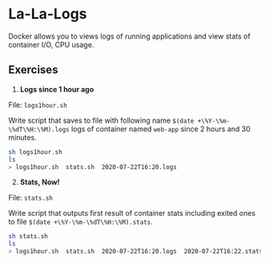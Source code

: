 # La-La-Logs

Docker allows you to views logs of running applications and view stats of container I/O, CPU usage.

## Exercises

1. **Logs since 1 hour ago**

File: `logs1hour.sh`

Write script that saves to file with following name `$(date +\%Y-\%m-\%dT\%H:\%M).logs` 
logs of container named `web-app` since 2 hours and 30 minutes. 

```bash
sh logs1hour.sh
ls
> logs1hour.sh  stats.sh  2020-07-22T16:20.logs
```

2. **Stats, Now!**

File: `stats.sh`

Write script that outputs first result of container stats including exited ones to file 
`$(date +\%Y-\%m-\%dT\%H:\%M).stats`.

```bash
sh stats.sh
ls
> logs1hour.sh  stats.sh  2020-07-22T16:20.logs  2020-07-22T16:22.stats
```
